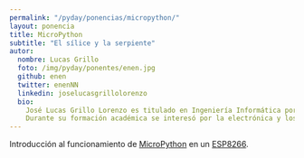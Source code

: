 ```yaml
---
permalink: "/pyday/ponencias/micropython/"
layout: ponencia
title: MicroPython
subtitle: "El sílice y la serpiente"
autor:
  nombre: Lucas Grillo
  foto: /img/pyday/ponentes/enen.jpg
  github: enen
  twitter: enenNN
  linkedin: joselucasgrillolorenzo
  bio:
    José Lucas Grillo Lorenzo es titulado en Ingeniería Informática por la ULL donde comenzó su actividad laboral con una beca de colaboración en el Centro de Cálculo de La Escuela, y posteriormente en el Servicio de Apoyo Informático de la Investigación. En la actualidad trabaja en la empresa Wooptix como ingeniero de software.
    Durante su formación académica se interesó por la electrónica y los sistemas de cómputo. Más recientemente colabora como parte proactiva de la organización del makerspace "El Hangar Kreitek", donde integra proyectos hardware con herramientas del mundo DIY en ámbitos como la domótica y la impresión 3D.
---
```


Introducción al funcionamiento de [MicroPython](http://micropython.org/) en un [ESP8266](https://en.wikipedia.org/wiki/ESP8266).
